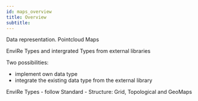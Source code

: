```yaml
---
id: maps_overview
title: Overview
subtitle:
---
```


Data representation.
Pointcloud
Maps

EnviRe Types and intergrated Types from external libraries

Two possibilities:
- implement own data type
- integrate the existing data type from the external library

EnviRe Types 
    - follow Standard
    - Structure: Grid, Topological and GeoMaps
